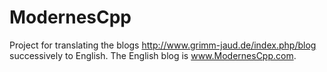 # ModernesCpp
Project for translating the blogs http://www.grimm-jaud.de/index.php/blog successively to English. The English blog is www.ModernesCpp.com.
